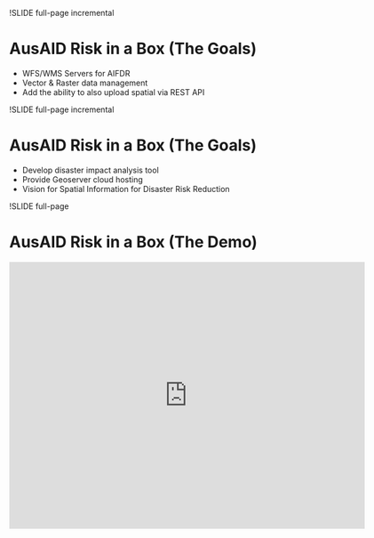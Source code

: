 !SLIDE full-page incremental
# AusAID Risk in a Box (The Goals)

* WFS/WMS Servers for AIFDR
* Vector & Raster data management
* Add the ability to also upload spatial via REST API

!SLIDE full-page incremental
# AusAID Risk in a Box (The Goals)

* Develop disaster impact analysis tool
* Provide Geoserver cloud hosting
* Vision for Spatial Information for Disaster Risk Reduction

!SLIDE full-page
# AusAID Risk in a Box (The Demo)

<iframe src="http://player.vimeo.com/video/30383882?title=0&amp;byline=0&amp;portrait=0" width="640" height="480" frameborder="0" allowFullScreen></iframe>